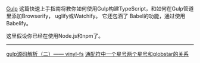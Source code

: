 [Gulp](https://www.tslang.cn/docs/handbook/gulp.html)
这篇快速上手指南将教你如何使用Gulp构建TypeScript，和如何在Gulp管道里添加Browserify， uglify或Watchify。 它还包涵了 Babel的功能，通过使用Babelify。

这里假设你已经在使用Node.js和npm了。

------------
[gulp源码解析（二）—— vinyl-fs](https://www.cnblogs.com/vajoy/p/6357476.html)
[通配符中一个星号两个星号和globstar的关系](https://blog.csdn.net/quqi99/article/details/78552156)